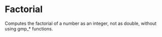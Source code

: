 # Factorial
Computes the factorial of a number as an integer, not as double, without using gmp_* functions.

